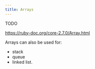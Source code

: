 ```yaml
---
title: Arrays
---
```


TODO

https://ruby-doc.org/core-2.7.0/Array.html

Arrays can also be used for:
- stack
- queue
- linked list.